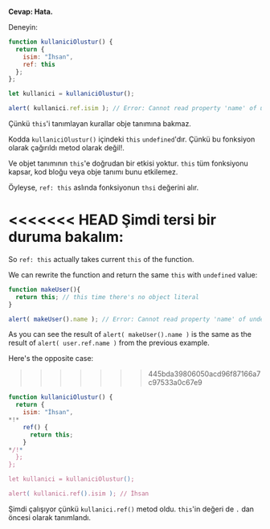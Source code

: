 **Cevap: Hata.**

Deneyin:
```js run
function kullaniciOlustur() {
  return {
    isim: "İhsan",
    ref: this
  };
};

let kullanici = kullaniciOlustur();

alert( kullanici.ref.isim ); // Error: Cannot read property 'name' of undefined
```
Çünkü `this`'i tanımlayan kurallar obje tanımına bakmaz.

Kodda `kullaniciOlustur()` içindeki `this` `undefined`'dır. Çünkü bu fonksiyon olarak çağırıldı metod olarak değil!.

Ve objet tanımının `this`'e doğrudan bir etkisi yoktur. `this` tüm fonksiyonu kapsar, kod bloğu veya obje tanımı bunu etkilemez.

Öyleyse, `ref: this` aslında fonksiyonun `thsi` değerini alır.

<<<<<<< HEAD
Şimdi tersi bir duruma bakalım:
=======
So `ref: this` actually takes current `this` of the function.

We can rewrite the function and return the same `this` with `undefined` value: 

```js run
function makeUser(){
  return this; // this time there's no object literal
}

alert( makeUser().name ); // Error: Cannot read property 'name' of undefined
```
As you can see the result of `alert( makeUser().name )` is the same as the result of `alert( user.ref.name )` from the previous example.

Here's the opposite case:
>>>>>>> 445bda39806050acd96f87166a7c97533a0c67e9

```js run
function kullaniciOlustur() {
  return {
    isim: "İhsan",
*!*
    ref() {
      return this;
    }
*/!*
  };
};

let kullanici = kullaniciOlustur();

alert( kullanici.ref().isim ); // İhsan
```
Şimdi çalışıyor çünkü `kullanici.ref()` metod oldu. `this`'in değeri de `.` dan öncesi olarak tanımlandı.


